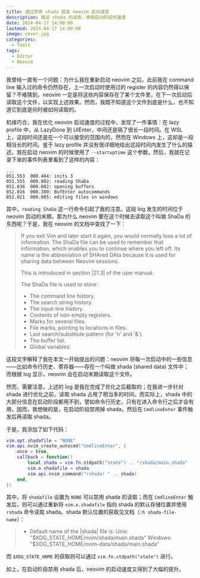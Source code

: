 ```yaml
---
title: 通过禁用 shada 提高 neovim 启动速度
description: 推迟 shada 的读取，换取启动阶段的速度
date: 2024-04-17 14:00:00
lastmod: 2024-04-17 14:00:00
image: cover.jpg
categories:
  - Tools
tags:
  - Editor
  - Neovim
---
```


我曾经一直有一个问题：为什么我在重新启动 neovim 之后，此前我在 command line 输入过的命令仍然存在，上一次启动时使用过的 register 的内容仍然得以保留？不难猜到，neovim 一定是将这些内容保存在了某个文件里，在下一次启动后读取这个文件，以实现上述效果。然而，我既不知道这个文件到底是什么，也不知道它到底是何时被如何读取的。

机缘巧合，我在优化 neovim 启动速度的过程中，发现了一件事情：在 lazy profile 中，从 LazyDone 到 UIEnter，中间还是隔了很长一段时间。在 WSL 上，这段时间还是在一个可以接受的范围内的，然而在 Windows 上，这却是一段相当长的时间。鉴于 lazy profile 并没有很详细地给出这段时间内发生了什么的描述，我在启动 neovim 的时候使用了 `--startuptime` 这个参数。然后，我就在记录下来的事件列表里看到了这样的内容：

```
...
051.553  000.404: inits 3
051.555  000.002: reading ShaDa
051.636  000.082: opening buffers
052.016  000.380: BufEnter autocommands
052.021  000.005: editing files in windows
```

其中，`reading ShaDa` 这一行命令引起了我的注意。这段 log 发生的时间位于 neovim 启动的末期，那为什么 neovim 要在这个时候去读取这个叫做 ShaDa 的东西呢？于是，我在 neovim 的文档中查找了一下：

> If you exit Vim and later start it again, you would normally lose a lot of
> information.  The ShaDa file can be used to remember that information, which
> enables you to continue where you left off.  Its name is the abbreviation of
> SHAred DAta because it is used for sharing data between Neovim sessions.
> 
> This is introduced in section |21.3| of the user manual.
> 
> The ShaDa file is used to store:
> - The command line history.
> - The search string history.
> - The input-line history.
> - Contents of non-empty registers.
> - Marks for several files.
> - File marks, pointing to locations in files.
> - Last search/substitute pattern (for 'n' and '&').
> - The buffer list.
> - Global variables.

这段文字解释了我在本文一开始提出的问题：neovim 将每一次启动中的一些信息——比如命令行历史、寄存器——存在一个叫做 shada (shared data) 文件中；而根据 log 显示，neovim 会在启动末期读取这个文件。

然而，需要注意，上述的 log 是我在完成了优化之后截取的；在我进一步针对 shada 进行优化之前，读取 shada 占用了相当多的时间。而实际上，shada 中的大部分信息在启动阶段都用不到，譬如命令行历史，只有在进入命令行之后才会有用。因而，我想做的是，在启动阶段禁用掉 shada，然后在 `CmdlineEnter` 事件触发后再读取 shada。

于是，我添加了如下代码：

```lua
vim.opt.shadafile = "NONE"
vim.api.nvim_create_autocmd("CmdlineEnter", {
    once = true,
    callback = function()
        local shada = vim.fn.stdpath("state") .. "/shada/main.shada"
        vim.o.shadafile = shada
        vim.api.nvim_command("rshada! " .. shada)
    end,
})
```

其中，将 `shadafile` 设置为 `NONE` 可以禁用 shada 的读取；而在 `CmdlineEnter` 触发后，则可以通过重新将 `vim.o.shadafile` 指向 shada 的默认存储位置并使用 `rshada` 命令读取 shada。shada 默认位置的获取见文档（`:h shada-file-name`）：

> - Default name of the |shada| file is:
>       Unix:     "$XDG_STATE_HOME/nvim/shada/main.shada"
>       Windows:  "$XDG_STATE_HOME/nvim-data/shada/main.shada"

而 `$XDG_STATE_HOME` 的获取则可以通过 `vim.fn.stdpath("state")` 进行。

如上，在启动阶段禁用 shada 后，neovim 的启动速度又得到了大幅的提升。
